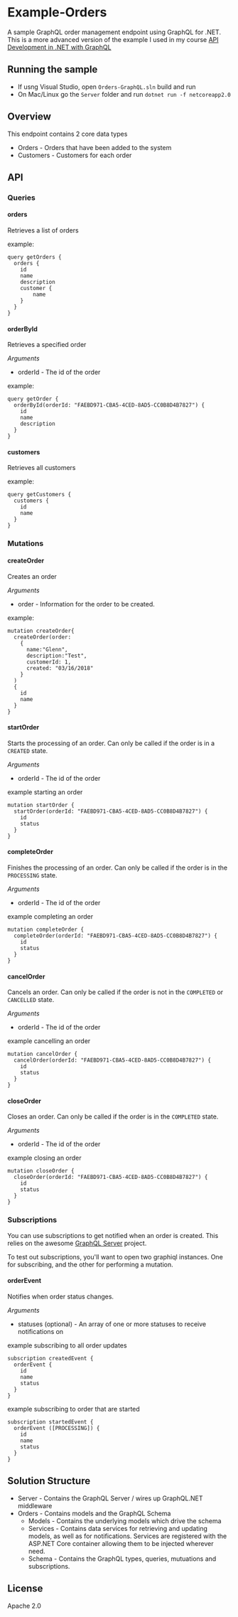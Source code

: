 # Example-Orders
A sample GraphQL order management endpoint using GraphQL for .NET. This is a more advanced version of the example I used in my course [API Development in .NET with GraphQL](https://www.lynda.com/NET-tutorials/API-Development-NET-GraphQL/664823-2.html)

## Running the sample
* If usng Visual Studio, open `Orders-GraphQL.sln` build and run
* On Mac/Linux go the `Server` folder and run `dotnet run -f netcoreapp2.0`

## Overview
This endpoint contains 2 core data types
* Orders - Orders that have been added to the system
* Customers - Customers for each order

## API
### Queries
#### orders
Retrieves a list of orders

example:
```
query getOrders {
  orders {
    id
    name
    description
    customer {
        name
    }
  }
}
```
#### orderById
Retrieves a specified order

*Arguments*
* orderId - The id of the order

example:
```
query getOrder {
  orderById(orderId: "FAEBD971-CBA5-4CED-8AD5-CC0B8D4B7827") {
    id
    name
    description
  }
}
```
#### customers
Retrieves all customers

example:
```
query getCustomers {
  customers {
    id
    name
  }
}
```
### Mutations
#### createOrder
Creates an order

*Arguments*
* order - Information for the order to be created.

example:
```
mutation createOrder{
  createOrder(order:
    {
      name:"Glenn",
      description:"Test",
      customerId: 1,
      created: "03/16/2018"
    }
  ) 
  {
    id
    name
  }
}
```
#### startOrder
Starts the processing of an order. Can only be called if the order is in a `CREATED` state.

*Arguments*
* orderId - The id of the order

example starting an order
```
mutation startOrder {
  startOrder(orderId: "FAEBD971-CBA5-4CED-8AD5-CC0B8D4B7827") {
    id
    status
  }
}
```
#### completeOrder
Finishes the processing of an order. Can only be called if the order is in the `PROCESSING` state.

*Arguments*
* orderId - The id of the order

example completing an order
```
mutation completeOrder {
  completeOrder(orderId: "FAEBD971-CBA5-4CED-8AD5-CC0B8D4B7827") {
    id
    status
  }
}
```
#### cancelOrder
Cancels an order. Can only be called if the order is not in the `COMPLETED` or `CANCELLED` state.

*Arguments*
* orderId - The id of the order

example cancelling an order
```
mutation cancelOrder {
  cancelOrder(orderId: "FAEBD971-CBA5-4CED-8AD5-CC0B8D4B7827") {
    id
    status
  }
}
```
#### closeOrder
Closes an order. Can only be called if the order is in the `COMPLETED` state.

*Arguments*
* orderId - The id of the order

example closing an order
```
mutation closeOrder {
  closeOrder(orderId: "FAEBD971-CBA5-4CED-8AD5-CC0B8D4B7827") {
    id
    status
  }
}
```
### Subscriptions
You can use subscriptions to get notified when an order is created. This relies on the awesome [GraphQL Server](https://github.com/graphql-dotnet/server) project.

To test out subscriptions, you'll want to open two graphiql instances. One for subscribing, and the other for performing a mutation.

#### orderEvent
Notifies when order status changes.

*Arguments*
* statuses (optional) - An array of one or more statuses to receive notifications on

example subscribing to all order updates
```
subscription createdEvent {
  orderEvent {
    id
    name
    status
  }
}
```

example subscribing to order that are started
```
subscription startedEvent {
  orderEvent ([PROCESSING]) {
    id
    name
    status
  }
}
```

## Solution Structure
* Server - Contains the GraphQL Server / wires up GraphQL.NET middleware
* Orders - Contains models and the GraphQL Schema
  * Models - Contains the underlying models which drive the schema
  * Services - Contains data services for retrieving and updating models, as well as for notifications. Services are registered with the ASP.NET Core container allowing them to be injected wherever need.
  * Schema - Contains the GraphQL types, queries, mutuations and subscriptions.

## License
Apache 2.0






